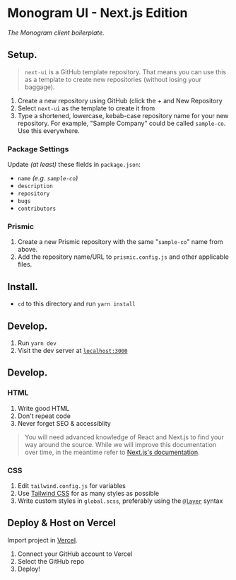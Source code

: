 # Monogram UI - Next.js Edition

_The Monogram client boilerplate._

## Setup.

> `next-ui` is a GitHub template repository. That means you can use this as a template to create new repositories (without losing your baggage).

1. Create a new repository using GitHub (click the + and New Repository
2. Select `next-ui` as the template to create it from
3. Type a shortened, lowercase, kebab-case repository name for your new repository. For example, "Sample Company" could be called `sample-co`. Use this everywhere.

### Package Settings

Update _(at least)_ these fields in `package.json`:

- `name` _(e.g. `sample-co`)_
- `description`
- `repository`
- `bugs`
- `contributors`

### Prismic

1. Create a new Prismic repository with the same "`sample-co`" name from above.
2. Add the repository name/URL to `prismic.config.js` and other applicable files.

## Install.

- `cd` to this directory and run `yarn install`

## Develop.

1. Run `yarn dev`
2. Visit the dev server at [`localhost:3000`](http://localhost:3000)

## Develop.

### HTML

1. Write good HTML
2. Don't repeat code
3. Never forget SEO & accessiblity

> You will need advanced knowledge of React and Next.js to find your way around the source. While we will improve this documentation over time, in the meantime refer to [Next.js's documentation](https://nextjs.org/docs).

### CSS

1. Edit `tailwind.config.js` for variables
2. Use [Tailwind CSS](https://tailwindcss.com/docs) for as many styles as possible
3. Write custom styles in `global.scss`, preferably using the [`@layer`](https://tailwindcss.com/docs/adding-custom-styles#using-css-and-layer) syntax

## Deploy & Host on Vercel

Import project in [Vercel](https://vercel.com/new).

1. Connect your GitHub account to Vercel
2. Select the GitHub repo
3. Deploy!
